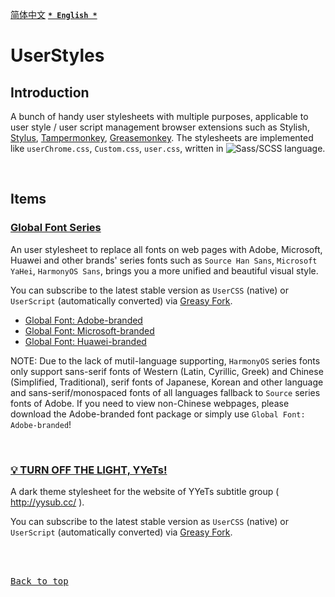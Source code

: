 [<kbd>简体中文</kbd>](https://github.com/francis-zhao/userstyles#readme "读我") [<kbd>**`* English *`**</kbd>](https://github.com/francis-zhao/userstyles/blob/master/README.en.md "Readme")

# UserStyles

## Introduction

A bunch of handy user stylesheets with multiple purposes, applicable to user style / user script management browser extensions such as Stylish, [Stylus](http://add0n.com/stylus.html "Stylus"), [Tampermonkey](https://www.tampermonkey.net/ "Tampermonkey"), [Greasemonkey](https://www.greasespot.net/ "Greasemonkey"). The stylesheets are implemented like `userChrome.css`, `Custom.css`, `user.css`, written in ![Sass/SCSS](https://img.shields.io/github/languages/top/francis-zhao/userstyles?style=flat-square) language.

<br>

## Items

### [Global Font Series](https://github.com/francis-zhao/userstyles/tree/master/src/global-font)

An user stylesheet to replace all fonts on web pages with Adobe, Microsoft, Huawei and other brands' series fonts such as `Source Han Sans`, `Microsoft YaHei`, `HarmonyOS Sans`, brings you a more unified and beautiful visual style.

You can subscribe to the latest stable version as `UserCSS` (native) or `UserScript` (automatically converted) via [Greasy Fork](https://greasyfork.org/scripts/419362 "Greasy Fork").

- [Global Font: Adobe-branded](https://greasyfork.org/scripts/419362)
- [Global Font: Microsoft-branded](https://greasyfork.org/scripts/419363)
- [Global Font: Huawei-branded](https://greasyfork.org/scripts/439505)

NOTE: Due to the lack of mutil-language supporting, `HarmonyOS` series fonts only support sans-serif fonts of Western (Latin, Cyrillic, Greek) and Chinese (Simplified, Traditional), serif fonts of Japanese, Korean and other language and sans-serif/monospaced fonts of all languages fallback to `Source` series fonts of Adobe. If you need to view non-Chinese webpages, please download the Adobe-branded font package or simply use `Global Font: Adobe-branded`!

<br>

### [💡 TURN OFF THE LIGHT, YYeTs!](https://github.com/francis-zhao/userstyles/blob/master/src/yyets-dark-theme/yyets-dark-theme.user.scss)

A dark theme stylesheet for the website of YYeTs subtitle group ( http://yysub.cc/ ).

You can subscribe to the latest stable version as `UserCSS` (native) or `UserScript` (automatically converted) via [Greasy Fork](https://greasyfork.org/scripts/419366 "Greasy Fork").

<br>
<br>

[<kbd>Back to top</kbd>](# "Back to top")

